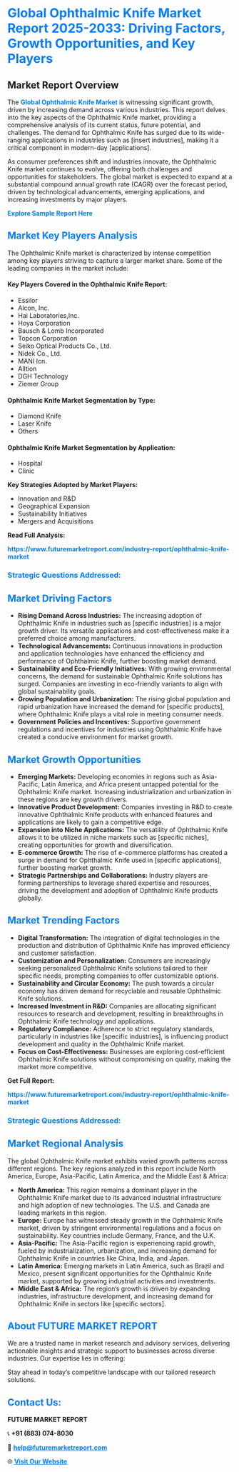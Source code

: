 <h1 style="color: #007BFF;">Global Ophthalmic Knife Market Report 2025-2033: Driving Factors, Growth Opportunities, and Key Players</h1>

<section id="overview">
<h2>Market Report Overview</h2>
<p>The <a href="https://www.futuremarketreport.com/industry-report/ophthalmic-knife-market" style="color: #007BFF; text-decoration: none;"><strong>Global Ophthalmic Knife Market</strong></a> is witnessing significant growth, driven by increasing demand across various industries. This report delves into the key aspects of the Ophthalmic Knife market, providing a comprehensive analysis of its current status, future potential, and challenges. The demand for Ophthalmic Knife has surged due to its wide-ranging applications in industries such as [insert industries], making it a critical component in modern-day [applications].</p>
<p>As consumer preferences shift and industries innovate, the Ophthalmic Knife market continues to evolve, offering both challenges and opportunities for stakeholders. The global market is expected to expand at a substantial compound annual growth rate (CAGR) over the forecast period, driven by technological advancements, emerging applications, and increasing investments by major players.</p>
</section>

<section id="overview">
<p><a href="https://www.futuremarketreport.com/request-sample/reportId=84332" style="color: #007BFF; text-decoration: none;"><strong>Explore Sample Report Here</strong></a></p>
</section>

<section id="key-players">
<h2 style="color: #007BFF;">Market Key Players Analysis</h2>
<p>The Ophthalmic Knife market is characterized by intense competition among key players striving to capture a larger market share. Some of the leading companies in the market include:</p>
<h4>Key Players Covered in the Ophthalmic Knife Report:</h4>
<ul><li>Essilor</li><li>Alcon, Inc.</li><li>Hai Laboratories,Inc.</li><li>Hoya Corporation</li><li>Bausch &amp; Lomb Incorporated</li><li>Topcon Corporation</li><li>Seiko Optical Products Co., Ltd.</li><li>Nidek Co., Ltd.</li><li>MANI Icn.</li><li>Alltion</li><li>DGH Technology</li><li>Ziemer Group</li></ul>
<h4>Ophthalmic Knife Market Segmentation by Type:</h4>
<ul><li>Diamond Knife</li><li>Laser Knife</li><li>Others</li></ul>

<h4>Ophthalmic Knife Market Segmentation by Application:</h4>
<ul><li>Hospital</li><li>Clinic</li></ul>
<p><strong>Key Strategies Adopted by Market Players:</strong></p>
<ul>
<li>Innovation and R&D</li>
<li>Geographical Expansion</li>
<li>Sustainability Initiatives</li>
<li>Mergers and Acquisitions</li>
</ul>
</section>

<section>
<p><strong>Read Full Analysis: </strong></p><a href="https://www.futuremarketreport.com/industry-report/ophthalmic-knife-market" style="color: #007BFF; text-decoration: none;"><strong>https://www.futuremarketreport.com/industry-report/ophthalmic-knife-market</strong></a>
<h3 style="color: #007BFF;">Strategic Questions Addressed:</h3>
</section>

<section id="driving-factors">
<h2 style="color: #007BFF;">Market Driving Factors</h2>
<ul>
<li><strong>Rising Demand Across Industries:</strong> The increasing adoption of Ophthalmic Knife in industries such as [specific industries] is a major growth driver. Its versatile applications and cost-effectiveness make it a preferred choice among manufacturers.</li>
<li><strong>Technological Advancements:</strong> Continuous innovations in production and application technologies have enhanced the efficiency and performance of Ophthalmic Knife, further boosting market demand.</li>
<li><strong>Sustainability and Eco-Friendly Initiatives:</strong> With growing environmental concerns, the demand for sustainable Ophthalmic Knife solutions has surged. Companies are investing in eco-friendly variants to align with global sustainability goals.</li>
<li><strong>Growing Population and Urbanization:</strong> The rising global population and rapid urbanization have increased the demand for [specific products], where Ophthalmic Knife plays a vital role in meeting consumer needs.</li>
<li><strong>Government Policies and Incentives:</strong> Supportive government regulations and incentives for industries using Ophthalmic Knife have created a conducive environment for market growth.</li>
</ul>
</section>

<section id="growth-opportunities">
<h2 style="color: #007BFF;">Market Growth Opportunities</h2>
<ul>
<li><strong>Emerging Markets:</strong> Developing economies in regions such as Asia-Pacific, Latin America, and Africa present untapped potential for the Ophthalmic Knife market. Increasing industrialization and urbanization in these regions are key growth drivers.</li>
<li><strong>Innovative Product Development:</strong> Companies investing in R&D to create innovative Ophthalmic Knife products with enhanced features and applications are likely to gain a competitive edge.</li>
<li><strong>Expansion into Niche Applications:</strong> The versatility of Ophthalmic Knife allows it to be utilized in niche markets such as [specific niches], creating opportunities for growth and diversification.</li>
<li><strong>E-commerce Growth:</strong> The rise of e-commerce platforms has created a surge in demand for Ophthalmic Knife used in [specific applications], further boosting market growth.</li>
<li><strong>Strategic Partnerships and Collaborations:</strong> Industry players are forming partnerships to leverage shared expertise and resources, driving the development and adoption of Ophthalmic Knife products globally.</li>
</ul>
</section>

<section id="trending-factors">
<h2 style="color: #007BFF;">Market Trending Factors</h2>
<ul>
<li><strong>Digital Transformation:</strong> The integration of digital technologies in the production and distribution of Ophthalmic Knife has improved efficiency and customer satisfaction.</li>
<li><strong>Customization and Personalization:</strong> Consumers are increasingly seeking personalized Ophthalmic Knife solutions tailored to their specific needs, prompting companies to offer customizable options.</li>
<li><strong>Sustainability and Circular Economy:</strong> The push towards a circular economy has driven demand for recyclable and reusable Ophthalmic Knife solutions.</li>
<li><strong>Increased Investment in R&D:</strong> Companies are allocating significant resources to research and development, resulting in breakthroughs in Ophthalmic Knife technology and applications.</li>
<li><strong>Regulatory Compliance:</strong> Adherence to strict regulatory standards, particularly in industries like [specific industries], is influencing product development and quality in the Ophthalmic Knife market.</li>
<li><strong>Focus on Cost-Effectiveness:</strong> Businesses are exploring cost-efficient Ophthalmic Knife solutions without compromising on quality, making the market more competitive.</li>
</ul>
</section>

<section>
<p><strong>Get Full Report: </strong></p><a href="https://www.futuremarketreport.com/industry-report/ophthalmic-knife-market" style="color: #007BFF; text-decoration: none;"><strong>https://www.futuremarketreport.com/industry-report/ophthalmic-knife-market</strong></a>
<h3 style="color: #007BFF;">Strategic Questions Addressed:</h3>
</section>


<section id="regional-analysis">
<h2 style="color: #007BFF;">Market Regional Analysis</h2>
<p>The global Ophthalmic Knife market exhibits varied growth patterns across different regions. The key regions analyzed in this report include North America, Europe, Asia-Pacific, Latin America, and the Middle East & Africa:</p>
<ul>
<li><strong>North America:</strong> This region remains a dominant player in the Ophthalmic Knife market due to its advanced industrial infrastructure and high adoption of new technologies. The U.S. and Canada are leading markets in this region.</li>
<li><strong>Europe:</strong> Europe has witnessed steady growth in the Ophthalmic Knife market, driven by stringent environmental regulations and a focus on sustainability. Key countries include Germany, France, and the U.K.</li>
<li><strong>Asia-Pacific:</strong> The Asia-Pacific region is experiencing rapid growth, fueled by industrialization, urbanization, and increasing demand for Ophthalmic Knife in countries like China, India, and Japan.</li>
<li><strong>Latin America:</strong> Emerging markets in Latin America, such as Brazil and Mexico, present significant opportunities for the Ophthalmic Knife market, supported by growing industrial activities and investments.</li>
<li><strong>Middle East & Africa:</strong> The region’s growth is driven by expanding industries, infrastructure development, and increasing demand for Ophthalmic Knife in sectors like [specific sectors].</li>
</ul>
</section>

<footer>
<h2 style="color: #007BFF;">About FUTURE MARKET REPORT</h2>
<p>We are a trusted name in market research and advisory services, delivering actionable insights and strategic support to businesses across diverse industries. Our expertise lies in offering:</p>

<p>Stay ahead in today’s competitive landscape with our tailored research solutions.</p>

<h2 style="color: #007BFF;">Contact Us:</h2>
<p><strong>FUTURE MARKET REPORT</strong></p>
<p>📞 <strong>+91 (883) 074-8030</strong></p>
<p>📧 <strong><a href="mailto:help@futuremarketreport.com" style="color: #007BFF;">help@futuremarketreport.com</a></strong></p>
<p>🌐 <strong><a href="https://www.futuremarketreport.com/" style="color: #007BFF;">Visit Our Website</a></strong></p>
</footer>